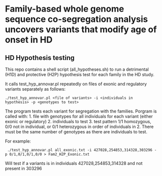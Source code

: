 # Family-based whole genome sequence co-segregation analysis uncovers variants that modify age of onset in HD

## HD Hypothesis testing

This repo contains a shell script (all_hypotheses.sh) to run a detrimental (H1D) and protective (H2P) hypothesis test for each family in the HD study. 

It calls test_hyp_annovar.pl repeatedly on files of exonic and regulatory variants separately as follows:

```./test_hyp_annovar.pl <file of variants> -i <individuals in hypothesis> -p <genotypes to test>```

 The program tests each variant for segregation with the families. Porgram is called with:
 	1. file with genotypes for all individuals for each variant (either exonic or regulatory)
 	2. individuals to test
 	3. test pattern 1/1 homozygous, 0/0 not in individual, or 0/1 heterozygous in order of individuals in 2.
 There must be the same number of genotypes as there are individuals to test.

 For example:

``` ./test_hyp_annovar.pl all_exonic.txt -i 427028,254853,314328,303296 -p 0/1,0/1,0/1,0/0 > Fam2_H2P_Exonic.txt```

 Will test if a variants is in individuals 427028,254853,314328 and not present in 303296


